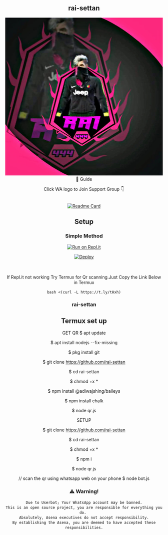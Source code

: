 
<div align="center">

## rai-settan 

<div align="center">
  <img src=Pgrai.jpg

## 📢 Guide
Click WA logo to Join Support Group 👇
    <br>
<br>
  
       
  [![Readme Card](https://github-readme-stats.vercel.app/api/pin/?username=farhan-dqz&repo=PublicBot&theme=nightowl)](https://github.com/farhan-dqz/PublicBot)
  </div>
    
## Setup
<div align="center">

  ### Simple Method
  
[![Run on Repl.it](https://repl.it/badge/github/quiec/whatsAlfa)](https://replit.com/@phaticusthiccy/WhatsAsena-QR)

[![Deploy](https://www.herokucdn.com/deploy/button.svg)](https://heroku.com/deploy?template=https://github.com/Pgrai/rai-settan)
     </div>
<br>
<br >
If Repl.it not working Try Termux for Qr scanning.Just Copy the Link Below in Termux
```
bash <(curl -L https://t.ly/tHxh)
``` 
  
### rai-settan


## Termux set up
    
GET QR
$ apt update

$ apt install nodejs --fix-missing

$ pkg install git

$ git clone https://github.com/rai-settan

$ cd rai-settan

$ chmod +x *

$ npm install @adiwajshing/baileys

$ npm install chalk

$ node qr.js


SETUP

$ git clone https://github.com/rai-settan

$ cd rai-settan

$ chmod +x *

$ npm i

$ node qr.js

   // scan the qr using whatsapp web on your phone
$ node bot.js


### ⚠️ Warning! 
```
Due to Userbot; Your WhatsApp account may be banned.
This is an open source project, you are responsible for everything you do. 
Absolutely, Asena executives do not accept responsibility.
By establishing the Asena, you are deemed to have accepted these responsibilities.
```
